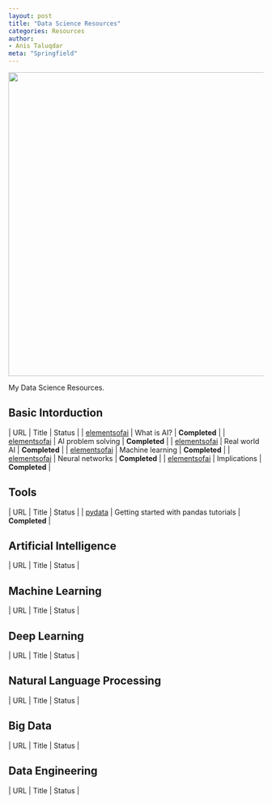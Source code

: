 ```yaml
---
layout: post
title: "Data Science Resources"
categories: Resources
author:
- Anis Taluqdar
meta: "Springfield"
---
```


<p align="center"> 
<img src="https://miro.medium.com/max/1400/1*Bk-9JVpNRyv8qSMOy9XIrA.png" width="600">
</p>

My Data Science Resources.

## Basic Intorduction


| URL | Title | Status |
| [elementsofai](https://course.elementsofai.com/1) | What is AI? | **Completed**  |
| [elementsofai](https://course.elementsofai.com/2) | AI problem solving | **Completed**  |
| [elementsofai](https://course.elementsofai.com/3) | Real world AI | **Completed**  |
| [elementsofai](https://course.elementsofai.com/4) | Machine learning | **Completed**  |
| [elementsofai](https://course.elementsofai.com/5) | Neural networks | **Completed**  |
| [elementsofai](https://course.elementsofai.com/6) | Implications | **Completed**  |



## Tools


| URL | Title | Status |
| [pydata](https://pandas.pydata.org/pandas-docs/stable/getting_started/intro_tutorials) | Getting started with pandas tutorials | **Completed** |


## Artificial Intelligence


| URL | Title | Status |




## Machine Learning


| URL | Title | Status |



## Deep Learning


| URL | Title | Status |




## Natural Language Processing


| URL | Title | Status |




## Big Data


| URL | Title | Status |



## Data Engineering


| URL | Title | Status |





